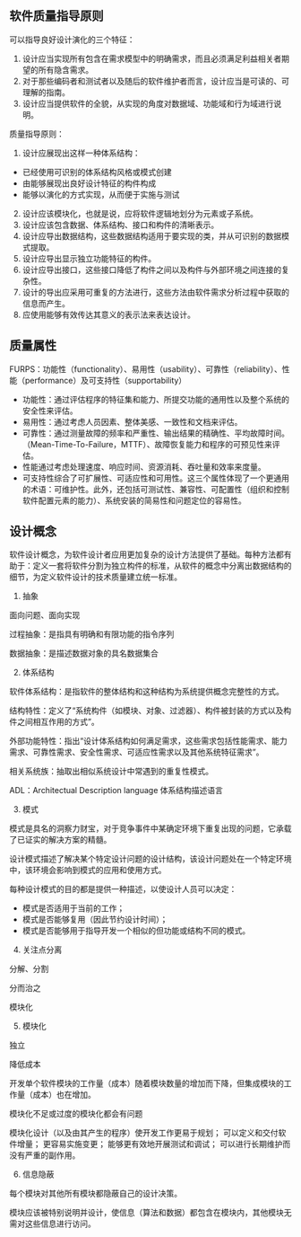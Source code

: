 <!--
 * @Description:
 * @Author: cuixuesen
 * @Date: 2022-06-19 17:39:25
 * @LastEditTime: 2022-06-19 20:25:25
 * @LastEditors: your name
-->

## 软件质量指导原则

可以指导良好设计演化的三个特征：

1. 设计应当实现所有包含在需求模型中的明确需求，而且必须满足利益相关者期望的所有隐含需求。
2. 对于那些编码者和测试者以及随后的软件维护者而言，设计应当是可读的、可理解的指南。
3. 设计应当提供软件的全貌，从实现的角度对数据域、功能域和行为域进行说明。

质量指导原则：

1. 设计应展现出这样一种体系结构：

- 已经使用可识别的体系结构风格或模式创建
- 由能够展现出良好设计特征的构件构成
- 能够以演化的方式实现，从而便于实施与测试

2. 设计应该模块化，也就是说，应将软件逻辑地划分为元素或子系统。
3. 设计应该包含数据、体系结构、接口和构件的清晰表示。
4. 设计应导出数据结构，这些数据结构适用于要实现的类，并从可识别的数据模式提取。
5. 设计应导出显示独立功能特征的构件。
6. 设计应导出接口，这些接口降低了构件之间以及构件与外部环境之间连接的复杂性。
7. 设计的导出应采用可重复的方法进行，这些方法由软件需求分析过程中获取的信息而产生。
8. 应使用能够有效传达其意义的表示法来表达设计。

## 质量属性

FURPS：功能性（functionality）、易用性（usability）、可靠性（reliability）、性能（performance）及可支持性（supportability）

- 功能性：通过评估程序的特征集和能力、所提交功能的通用性以及整个系统的安全性来评估。
- 易用性：通过考虑人员因素、整体美感、一致性和文档来评估。
- 可靠性：通过测量故障的频率和严重性、输出结果的精确性、平均故障时间。（Mean-Time-To-Failure，MTTF）、故障恢复能力和程序的可预见性来评估。
- 性能通过考虑处理速度、响应时间、资源消耗、吞吐量和效率来度量。
- 可支持性综合了可扩展性、可适应性和可用性。这三个属性体现了一个更通用的术语：可维护性。此外，还包括可测试性、兼容性、可配置性（组织和控制软件配置元素的能力）、系统安装的简易性和问题定位的容易性。

## 设计概念

软件设计概念，为软件设计者应用更加复杂的设计方法提供了基础。每种方法都有助于：定义一套将软件分割为独立构件的标准，从软件的概念中分离出数据结构的细节，为定义软件设计的技术质量建立统一标准。

1. 抽象

面向问题、面向实现

过程抽象：是指具有明确和有限功能的指令序列

数据抽象：是描述数据对象的具名数据集合

2. 体系结构

软件体系结构：是指软件的整体结构和这种结构为系统提供概念完整性的方式。

结构特性：定义了“系统构件（如模块、对象、过滤器）、构件被封装的方式以及构件之间相互作用的方式”。

外部功能特性：指出“设计体系结构如何满足需求，这些需求包括性能需求、能力需求、可靠性需求、安全性需求、可适应性需求以及其他系统特征需求”。

相关系统族：抽取出相似系统设计中常遇到的重复性模式。

ADL：Architectual Description language 体系结构描述语言

3. 模式

模式是具名的洞察力财宝，对于竞争事件中某确定环境下重复出现的问题，它承载了已证实的解决方案的精髓。

设计模式描述了解决某个特定设计问题的设计结构，该设计问题处在一个特定环境中，该环境会影响到模式的应用和使用方式。

每种设计模式的目的都是提供一种描述，以使设计人员可以决定：

- 模式是否适用于当前的工作；
- 模式是否能够复用（因此节约设计时间）；
- 模式是否能够用于指导开发一个相似的但功能或结构不同的模式。

4. 关注点分离

分解、分割

分而治之

模块化

5. 模块化

独立

降低成本

开发单个软件模块的工作量（成本）随着模块数量的增加而下降，但集成模块的工作量（成本）也在增加。

模块化不足或过度的模块化都会有问题

模块化设计（以及由其产生的程序）使开发工作更易于规划；
可以定义和交付软件增量；
更容易实施变更；
能够更有效地开展测试和调试；
可以进行长期维护而没有严重的副作用。

6. 信息隐蔽

每个模块对其他所有模块都隐蔽自己的设计决策。

模块应该被特别说明并设计，使信息（算法和数据）都包含在模块内，其他模块无需对这些信息进行访问。
